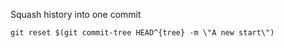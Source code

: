 Squash history into one commit

```
git reset $(git commit-tree HEAD^{tree} -m \"A new start\")
```
